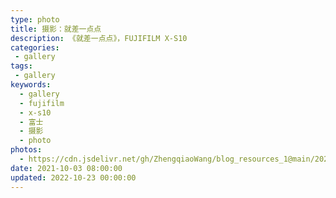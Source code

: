 ```yaml
---
type: photo
title: 摄影：就差一点点
description: 《就差一点点》，FUJIFILM X-S10
categories:
 - gallery
tags:
 - gallery
keywords:
  - gallery
  - fujifilm
  - x-s10
  - 富士
  - 摄影
  - photo
photos:
  - https://cdn.jsdelivr.net/gh/ZhengqiaoWang/blog_resources_1@main/202210231019780.jpg
date: 2021-10-03 08:00:00
updated: 2022-10-23 00:00:00
---
```


